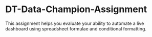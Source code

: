 # DT-Data-Champion-Assignment
This assignment helps you evaluate your ability to automate a live dashboard using spreadsheet formulae and conditional formatting. 
